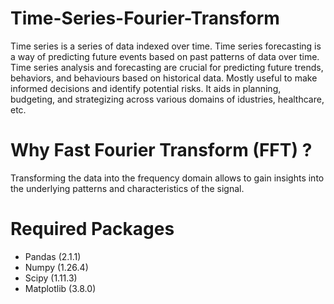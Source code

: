 # Time-Series-Fourier-Transform
Time series is a series of data indexed over time. Time series forecasting is a way of predicting future events based on past patterns of data over time.
Time series analysis and forecasting are crucial for predicting future trends, behaviors, and behaviours based on historical data. Mostly useful to make informed decisions and identify potential risks. It aids in planning, budgeting, and strategizing across various domains of idustries, healthcare, etc.

# Why Fast Fourier Transform (FFT) ?
Transforming the data into the frequency domain allows to gain insights into the underlying patterns and characteristics of the signal.

# Required Packages
-  Pandas (2.1.1)
-  Numpy (1.26.4) 
-  Scipy (1.11.3)
-  Matplotlib (3.8.0)
